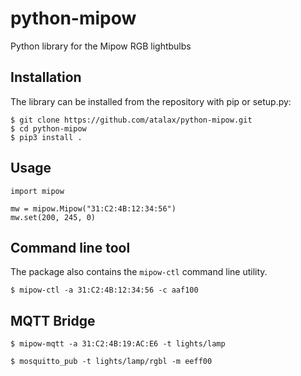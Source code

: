 # python-mipow
Python library for the Mipow RGB lightbulbs

## Installation

The library can be installed from the repository with pip or setup.py:

```
$ git clone https://github.com/atalax/python-mipow.git
$ cd python-mipow
$ pip3 install .
```

## Usage

```
import mipow

mw = mipow.Mipow("31:C2:4B:12:34:56")
mw.set(200, 245, 0)
```

## Command line tool

The package also contains the `mipow-ctl` command line utility.

```
$ mipow-ctl -a 31:C2:4B:12:34:56 -c aaf100
```

## MQTT Bridge

```
$ mipow-mqtt -a 31:C2:4B:19:AC:E6 -t lights/lamp
```

```
$ mosquitto_pub -t lights/lamp/rgbl -m eeff00
```
